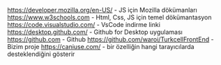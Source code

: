 https://developer.mozilla.org/en-US/ - JS için Mozilla dökümanları
https://www.w3schools.com - Html, Css, JS için temel dökümantasyon
https://code.visualstudio.com/ - VsCode indirme linki
https://desktop.github.com/ - Github for Desktop uygulaması
https://github.com - Github
https://github.com/waroi/TurkcellFrontEnd - Bizim proje
https://caniuse.com/ - bir özelliğin hangi tarayıcılarda desteklendiğini gösterir